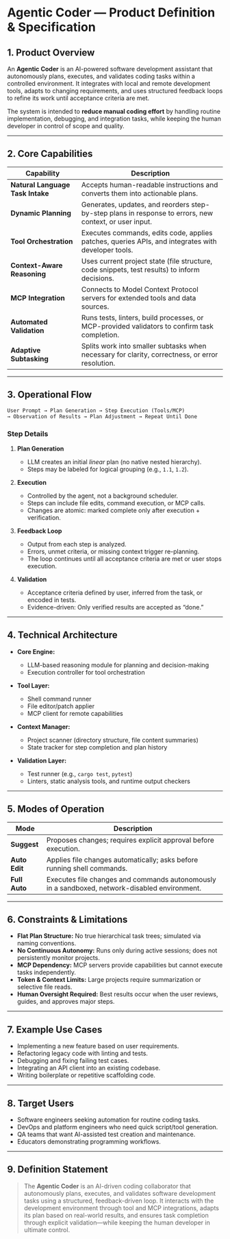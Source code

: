 

# **Agentic Coder — Product Definition & Specification**

## **1. Product Overview**

An **Agentic Coder** is an AI-powered software development assistant that autonomously plans, executes, and validates coding tasks within a controlled environment. It integrates with local and remote development tools, adapts to changing requirements, and uses structured feedback loops to refine its work until acceptance criteria are met.

The system is intended to **reduce manual coding effort** by handling routine implementation, debugging, and integration tasks, while keeping the human developer in control of scope and quality.

---

## **2. Core Capabilities**

| Capability                       | Description                                                                                            |
| -------------------------------- | ------------------------------------------------------------------------------------------------------ |
| **Natural Language Task Intake** | Accepts human-readable instructions and converts them into actionable plans.                           |
| **Dynamic Planning**             | Generates, updates, and reorders step-by-step plans in response to errors, new context, or user input. |
| **Tool Orchestration**           | Executes commands, edits code, applies patches, queries APIs, and integrates with developer tools.     |
| **Context-Aware Reasoning**      | Uses current project state (file structure, code snippets, test results) to inform decisions.          |
| **MCP Integration**              | Connects to Model Context Protocol servers for extended tools and data sources.                        |
| **Automated Validation**         | Runs tests, linters, build processes, or MCP-provided validators to confirm task completion.           |
| **Adaptive Subtasking**          | Splits work into smaller subtasks when necessary for clarity, correctness, or error resolution.        |

---

## **3. Operational Flow**

```
User Prompt → Plan Generation → Step Execution (Tools/MCP) 
→ Observation of Results → Plan Adjustment → Repeat Until Done
```

### **Step Details**

1. **Plan Generation**

    * LLM creates an initial *linear* plan (no native nested hierarchy).
    * Steps may be labeled for logical grouping (e.g., `1.1`, `1.2`).

2. **Execution**

    * Controlled by the agent, not a background scheduler.
    * Steps can include file edits, command execution, or MCP calls.
    * Changes are atomic: marked complete only after execution + verification.

3. **Feedback Loop**

    * Output from each step is analyzed.
    * Errors, unmet criteria, or missing context trigger re-planning.
    * The loop continues until all acceptance criteria are met or user stops execution.

4. **Validation**

    * Acceptance criteria defined by user, inferred from the task, or encoded in tests.
    * Evidence-driven: Only verified results are accepted as “done.”

---

## **4. Technical Architecture**

* **Core Engine:**

    * LLM-based reasoning module for planning and decision-making
    * Execution controller for tool orchestration
* **Tool Layer:**

    * Shell command runner
    * File editor/patch applier
    * MCP client for remote capabilities
* **Context Manager:**

    * Project scanner (directory structure, file content summaries)
    * State tracker for step completion and plan history
* **Validation Layer:**

    * Test runner (e.g., `cargo test`, `pytest`)
    * Linters, static analysis tools, and runtime output checkers

---

## **5. Modes of Operation**

| Mode          | Description                                                                                   |
| ------------- | --------------------------------------------------------------------------------------------- |
| **Suggest**   | Proposes changes; requires explicit approval before execution.                                |
| **Auto Edit** | Applies file changes automatically; asks before running shell commands.                       |
| **Full Auto** | Executes file changes and commands autonomously in a sandboxed, network-disabled environment. |

---

## **6. Constraints & Limitations**

* **Flat Plan Structure:** No true hierarchical task trees; simulated via naming conventions.
* **No Continuous Autonomy:** Runs only during active sessions; does not persistently monitor projects.
* **MCP Dependency:** MCP servers provide capabilities but cannot execute tasks independently.
* **Token & Context Limits:** Large projects require summarization or selective file reads.
* **Human Oversight Required:** Best results occur when the user reviews, guides, and approves major steps.

---

## **7. Example Use Cases**

* Implementing a new feature based on user requirements.
* Refactoring legacy code with linting and tests.
* Debugging and fixing failing test cases.
* Integrating an API client into an existing codebase.
* Writing boilerplate or repetitive scaffolding code.

---

## **8. Target Users**

* Software engineers seeking automation for routine coding tasks.
* DevOps and platform engineers who need quick script/tool generation.
* QA teams that want AI-assisted test creation and maintenance.
* Educators demonstrating programming workflows.

---

## **9. Definition Statement**

> The **Agentic Coder** is an AI-driven coding collaborator that autonomously plans, executes, and validates software development tasks using a structured, feedback-driven loop. It interacts with the development environment through tool and MCP integrations, adapts its plan based on real-world results, and ensures task completion through explicit validation—while keeping the human developer in ultimate control.

